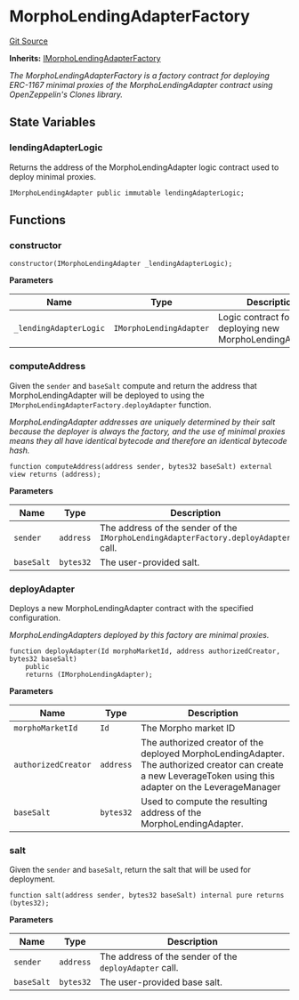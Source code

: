 # MorphoLendingAdapterFactory
[Git Source](https://github.com/seamless-protocol/ilm-v2/blob/e2065c10183acb51865104847d299ff5ad4684d2/src/lending/MorphoLendingAdapterFactory.sol)

**Inherits:**
[IMorphoLendingAdapterFactory](/src/interfaces/IMorphoLendingAdapterFactory.sol/interface.IMorphoLendingAdapterFactory.md)

*The MorphoLendingAdapterFactory is a factory contract for deploying ERC-1167 minimal proxies of the
MorphoLendingAdapter contract using OpenZeppelin's Clones library.*


## State Variables
### lendingAdapterLogic
Returns the address of the MorphoLendingAdapter logic contract used to deploy minimal proxies.


```solidity
IMorphoLendingAdapter public immutable lendingAdapterLogic;
```


## Functions
### constructor


```solidity
constructor(IMorphoLendingAdapter _lendingAdapterLogic);
```
**Parameters**

|Name|Type|Description|
|----|----|-----------|
|`_lendingAdapterLogic`|`IMorphoLendingAdapter`|Logic contract for deploying new MorphoLendingAdapters.|


### computeAddress

Given the `sender` and `baseSalt` compute and return the address that MorphoLendingAdapter will be deployed to
using the `IMorphoLendingAdapterFactory.deployAdapter` function.

*MorphoLendingAdapter addresses are uniquely determined by their salt because the deployer is always the factory,
and the use of minimal proxies means they all have identical bytecode and therefore an identical bytecode hash.*


```solidity
function computeAddress(address sender, bytes32 baseSalt) external view returns (address);
```
**Parameters**

|Name|Type|Description|
|----|----|-----------|
|`sender`|`address`|The address of the sender of the `IMorphoLendingAdapterFactory.deployAdapter` call.|
|`baseSalt`|`bytes32`|The user-provided salt.|


### deployAdapter

Deploys a new MorphoLendingAdapter contract with the specified configuration.

*MorphoLendingAdapters deployed by this factory are minimal proxies.*


```solidity
function deployAdapter(Id morphoMarketId, address authorizedCreator, bytes32 baseSalt)
    public
    returns (IMorphoLendingAdapter);
```
**Parameters**

|Name|Type|Description|
|----|----|-----------|
|`morphoMarketId`|`Id`|The Morpho market ID|
|`authorizedCreator`|`address`|The authorized creator of the deployed MorphoLendingAdapter. The authorized creator can create a new LeverageToken using this adapter on the LeverageManager|
|`baseSalt`|`bytes32`|Used to compute the resulting address of the MorphoLendingAdapter.|


### salt

Given the `sender` and `baseSalt`, return the salt that will be used for deployment.


```solidity
function salt(address sender, bytes32 baseSalt) internal pure returns (bytes32);
```
**Parameters**

|Name|Type|Description|
|----|----|-----------|
|`sender`|`address`|The address of the sender of the `deployAdapter` call.|
|`baseSalt`|`bytes32`|The user-provided base salt.|



